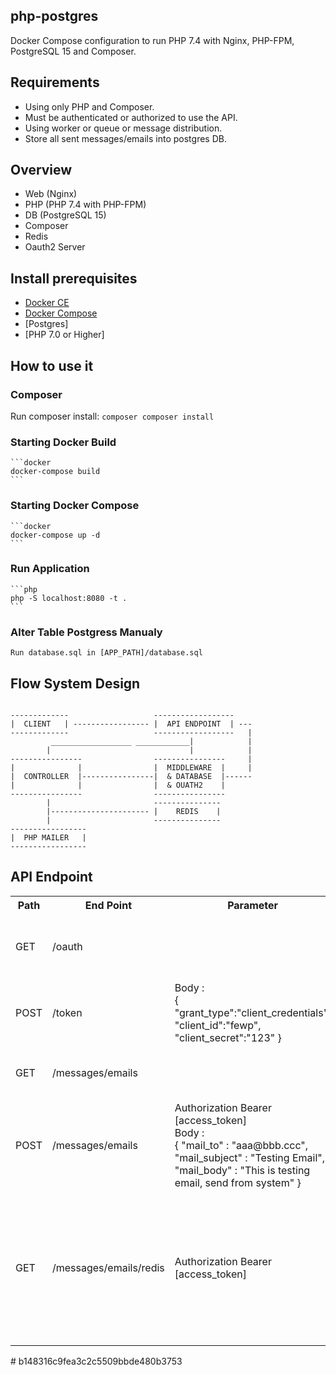 ## php-postgres
Docker Compose configuration to run PHP 7.4 with Nginx, PHP-FPM, PostgreSQL 15 and Composer.

##  Requirements
* Using only PHP and Composer.
* Must be authenticated or authorized to use the API.
* Using worker or queue or message distribution.
* Store all sent messages/emails into postgres DB.

## Overview
* Web (Nginx)
* PHP (PHP 7.4 with PHP-FPM)
* DB (PostgreSQL 15)
* Composer
* Redis
* Oauth2 Server

## Install prerequisites
* [Docker CE](https://docs.docker.com/engine/installation/)
* [Docker Compose](https://docs.docker.com/compose/install)
* [Postgres]
* [PHP 7.0 or Higher]

## How to use it
### Composer
Run composer install:
    ```composer
    composer install
    ```
### Starting Docker Build
    ```docker
    docker-compose build
    ```
### Starting Docker Compose
    ```docker
    docker-compose up -d
    ```
### Run Application
    ```php
    php -S localhost:8080 -t .
    ```
### Alter Table Postgress Manualy
    Run database.sql in [APP_PATH]/database.sql


## Flow System Design
```

-------------                   ------------------    
|  CLIENT   | ----------------- |  API ENDPOINT  | ---
-------------                   ------------------   |
         __________________ ____________|            |
        |                               |            |
----------------                ----------------     |
|              |                |  MIDDLEWARE  |     |
|  CONTROLLER  |----------------|  & DATABASE  |------
|              |                |  & OUATH2    |
----------------                ----------------
        |                       ---------------
        |---------------------- |    REDIS    |
        |                       ---------------
-----------------       
|  PHP MAILER   | 
-----------------

```

## API Endpoint
<table>
  <tr>
    <th>Path</th>
    <th>End Point</th>
    <th>Parameter</th>
    <th>Controller</th>
    <th>Function</th>
    <th>Description</th>
  </tr>
  <tr>
    <td>GET</td>
    <td>/oauth</td>
    <td></td>
    <td>OauthClientController</td>
    <td>retrieve</td>
    <td>Get All list oauth_client table (without middleware)</td>
  </tr>
  <tr>
    <td>POST</td>
    <td>/token</td>
    <td> 
    Body : <br>
    {
        "grant_type":"client_credentials",
        "client_id":"fewp",
        "client_secret":"123"
    }
    </td>
    <td>TokenController</td>
    <td></td>
    <td>Generate Token</td>
  </tr>
  <tr>
    <td>GET</td>
    <td>/messages/emails</td>
    <td></td>
    <td>EmailController</td>
    <td>retrieve</td>
    <td>Retrieve Email Log (with middleware)</td>
  </tr>
  <tr>
    <td>POST</td>
    <td>/messages/emails</td>
    <td>
    Authorization Bearer [access_token] <br>
    Body : <br>
    {
        "mail_to" : "aaa@bbb.ccc",
        "mail_subject" : "Testing Email",
        "mail_body" : "This is testing email, send from system"
    }
    </td>
    <td>EmailController</td>
    <td>create</td>
    <td>Send Email & Save Database (with middleware)</td>
  </tr>
  <tr>
    <td>GET</td>
    <td>/messages/emails/redis</td>
    <td>
        Authorization Bearer [access_token]
    </td>
    <td>WorkerController</td>
    <td></td>
    <td>Retrieve email log and check if saved in cache. if saved in cache then get from chace. If not then query from database.</td>
  </tr>
</table>
# b148316c9fea3c2c5509bbde480b3753
